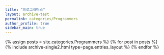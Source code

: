 ```yaml
---
title: "프로그래머스"
layout: archive-test
permalink: categories/Programmers
author_profile: true
sidebar_main: true
---
```


{% assign posts = site.categories.Programmers %}
{% for post in posts %} {% include archive-single2.html type=page.entries_layout %} {% endfor %}
